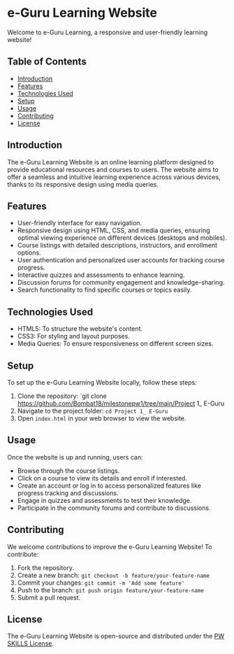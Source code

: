# e-Guru Learning Website

Welcome to e-Guru Learning, a responsive and user-friendly learning website!

## Table of Contents
- [Introduction](#introduction)
- [Features](#features)
- [Technologies Used](#technologies-used)
- [Setup](#setup)
- [Usage](#usage)
- [Contributing](#contributing)
- [License](#license)

## Introduction

The e-Guru Learning Website is an online learning platform designed to provide educational resources and courses to users. The website aims to offer a seamless and intuitive learning experience across various devices, thanks to its responsive design using media queries.

## Features

- User-friendly interface for easy navigation.
- Responsive design using HTML, CSS, and media queries, ensuring optimal viewing experience on different devices (desktops and mobiles).
- Course listings with detailed descriptions, instructors, and enrollment options.
- User authentication and personalized user accounts for tracking course progress.
- Interactive quizzes and assessments to enhance learning.
- Discussion forums for community engagement and knowledge-sharing.
- Search functionality to find specific courses or topics easily.

## Technologies Used

- HTML5: To structure the website's content.
- CSS3: For styling and layout purposes.
- Media Queries: To ensure responsiveness on different screen sizes.


## Setup

To set up the e-Guru Learning Website locally, follow these steps:

1. Clone the repository: `git clone https://github.com/Bombat18/milestonepw1/tree/main/Project 1_ E-Guru
2. Navigate to the project folder: `cd Project 1_ E-Guru`
3. Open `index.html` in your web browser to view the website.

## Usage

Once the website is up and running, users can:

- Browse through the course listings.
- Click on a course to view its details and enroll if interested.
- Create an account or log in to access personalized features like progress tracking and discussions.
- Engage in quizzes and assessments to test their knowledge.
- Participate in the community forums and contribute to discussions.

## Contributing

We welcome contributions to improve the e-Guru Learning Website! To contribute:

1. Fork the repository.
2. Create a new branch: `git checkout -b feature/your-feature-name`
3. Commit your changes: `git commit -m 'Add some feature'`
4. Push to the branch: `git push origin feature/your-feature-name`
5. Submit a pull request.

## License

The e-Guru Learning Website is open-source and distributed under the [PW SKILLS License](LICENSE).

